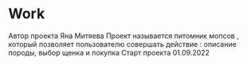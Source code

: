 # Work
Автор проекта Яна Митяева 
Проект называется питомник мопсов , который позволяет пользователю совершать действие : описание породы, выбор щенка и покупка 
Старт проекта 01.09.2022